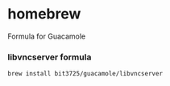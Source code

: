 # homebrew
Formula for Guacamole

### libvncserver formula
```
brew install bit3725/guacamole/libvncserver
```
